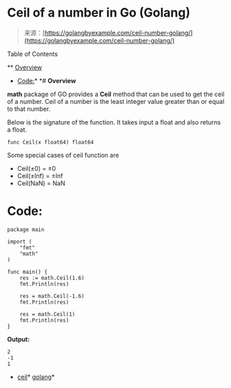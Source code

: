 <!--yml
category: 未分类
date: 2024-10-13 06:14:22
-->

# Ceil of a number in Go (Golang)

> 来源：[https://golangbyexample.com/ceil-number-golang/](https://golangbyexample.com/ceil-number-golang/)

Table of Contents

 **   [Overview](#Overview "Overview")
*   [Code:](#Code "Code:")*  *# **Overview**

**math** package of GO provides a **Ceil** method that can be used to get the ceil of a number. Ceil of a number is the least integer value greater than or equal to that number.

Below is the signature of the function. It takes input a float and also returns a float.

```
func Ceil(x float64) float64
```

Some special cases of ceil function are

*   Ceil(±0) = ±0
*   Ceil(±Inf) = ±Inf
*   Ceil(NaN) = NaN

# **Code:**

```
package main

import (
    "fmt"
    "math"
)

func main() {
    res := math.Ceil(1.6)
    fmt.Println(res)

    res = math.Ceil(-1.6)
	fmt.Println(res)

    res = math.Ceil(1)
    fmt.Println(res)
}
```

**Output:**

```
2
-1
1
```

*   [ceil](https://golangbyexample.com/tag/ceil/)*   [golang](https://golangbyexample.com/tag/golang/)*